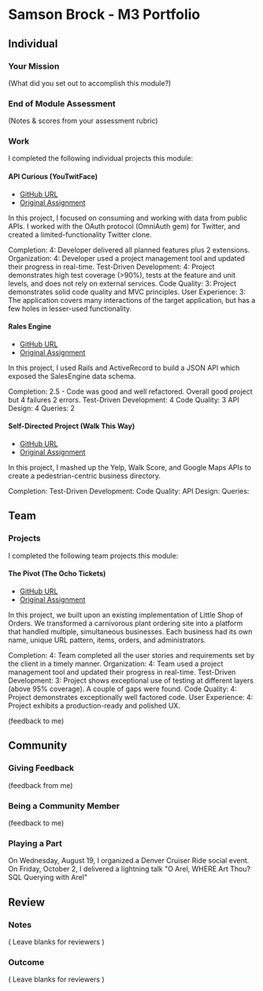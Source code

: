 # Samson Brock - M3 Portfolio

## Individual

### Your Mission

(What did you set out to accomplish this module?)

### End of Module Assessment

(Notes & scores from your assessment rubric)

### Work

I completed the following individual projects this module:

#### API Curious (YouTwitFace)

* [GitHub URL](https://github.com/imwithsam/you_twit_face)
* [Original
  Assignment](https://github.com/turingschool/lesson_plans/blob/master/ruby_03-professional_rails_applications/apicurious.md)

In this project, I focused on consuming and working with data from public APIs.
I worked with the OAuth protocol (OmniAuth gem) for Twitter, and created a
limited-functionality Twitter clone.

Completion: 4: Developer delivered all planned features plus 2 extensions.
Organization: 4: Developer used a project management tool and updated their
progress in real-time.
Test-Driven Development: 4: Project demonstrates high test coverage (>90%),
tests at the feature and unit levels, and does not rely on external services.
Code Quality: 3: Project demonstrates solid code quality and MVC principles.
User Experience: 3: The application covers many interactions of the target
application, but has a few holes in lesser-used functionality.

#### Rales Engine

* [GitHub URL](https://github.com/imwithsam/rales_engine)
* [Original
  Assignment](https://github.com/turingschool/lesson_plans/blob/master/ruby_03-professional_rails_applications/rales_engine.md)

In this project, I used Rails and ActiveRecord to build a JSON API which exposed the SalesEngine data schema.

Completion: 2.5 - Code was good and well refactored. Overall good project but 4 failures 2 errors.
Test-Driven Development: 4
Code Quality: 3
API Design: 4
Queries: 2

#### Self-Directed Project (Walk This Way)

* [GitHub URL](https://github.com/imwithsam/walk_this_way)
* [Original
  Assignment](https://github.com/turingschool/lesson_plans/blob/master/ruby_03-professional_rails_applications/self_directed_project.md)

In this project, I mashed up the Yelp, Walk Score, and Google Maps APIs to
create a pedestrian-centric business directory.

Completion: 
Test-Driven Development: 
Code Quality: 
API Design: 
Queries: 

## Team

### Projects

I completed the following team projects this module:

#### The Pivot (The Ocho Tickets)

* [GitHub URL](https://github.com/imwithsam/the_pivot)
* [Original
  Assignment](https://github.com/turingschool/lesson_plans/blob/master/ruby_03-professional_rails_applications/the_pivot.md)

In this project, we built upon an existing implementation of Little Shop of
Orders. We transformed a carnivorous plant ordering site into a platform that handled multiple, simultaneous businesses. Each business had its own name, unique URL pattern, items, orders, and administrators.

Completion: 4: Team completed all the user stories and requirements set by the
client in a timely manner.
Organization: 4: Team used a project management tool and updated their progress
in real-time.
Test-Driven Development: 3: Project shows exceptional use of testing at
different layers (above 95% coverage). A couple of gaps were found.
Code Quality: 4: Project demonstrates exceptionally well factored code.
User Experience: 4: Project exhibits a production-ready and polished UX.

(feedback to me)

## Community

### Giving Feedback

(feedback from me)

### Being a Community Member

(feedback to me)

### Playing a Part

On Wednesday, August 19, I organized a Denver Cruiser Ride social event.
On Friday, October 2, I delivered a lightning talk "O Arel, WHERE Art Thou? SQL
Querying with Arel"

## Review

### Notes

( Leave blanks for reviewers )

### Outcome

( Leave blanks for reviewers )
